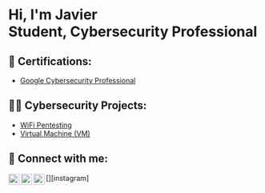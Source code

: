 <h1>Hi, I'm Javier <br/> Student</a>, Cybersecurity Professional</a></h1>

<h2> 📜 Certifications:</h2>

 - [Google Cybersecurity Professional](link)

<h2>👨‍💻 Cybersecurity Projects:</h2>

 - [WiFi Pentesting](https://github.com/javiercuevas24/WIFI-Pentesting/tree/main)
- [Virtual Machine (VM)](https://github.com/javiercuevas24/Virtual-Machine-Project/tree/main)


<h2> 🤳 Connect with me:</h2>

[<img align="left" alt="JoshMadakor | Twitter" width="22px" src="https://cdn.jsdelivr.net/npm/simple-icons@v3/icons/twitter.svg" />][twitter]
[<img align="left" alt="JoshMadakor | LinkedIn" width="22px" src="https://cdn.jsdelivr.net/npm/simple-icons@v3/icons/linkedin.svg" />][linkedin]
[<img align="left" alt="JoshMadakor | Instagram" width="22px" src="https://cdn.jsdelivr.net/npm/simple-icons@v3/icons/instagram.svg" />][instagram]

[twitter]: 
[instagram]:
[linkedin]: https://www.linkedin.com/in/javier-cuevas-a50a21324

<!--
**joshmadakor1/joshmadakor1** is a ✨ _special_ ✨ repository because its `README.md` (this file) appears on your GitHub profile.

Here are some ideas to get you started:

- 🔭 I’m currently working on ...
- 🌱 I’m currently learning ...
- 👯 I’m looking to collaborate on ...
- 🤔 I’m looking for help with ...
- 💬 Ask me about ...
- 📫 How to reach me: ...
- 😄 Pronouns: ...
- ⚡ Fun fact: ...

